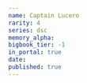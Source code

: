 ```yaml
---
name: Captain Lucero
rarity: 4
series: dsc
memory_alpha:
bigbook_tier: -1
in_portal: true
date:
published: true
---
```



